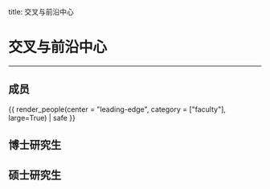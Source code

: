 title: 交叉与前沿中心 

# 交叉与前沿中心
<hr>

## 成员
{{ render_people(center = "leading-edge", category = ["faculty"], large=True) | safe }}

## 博士研究生

## 硕士研究生


